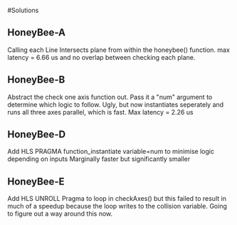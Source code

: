 #Solutions

## HoneyBee-A
Calling each Line Intersects plane from within the honeybee() function. 
max latency = 6.66 us and no overlap between checking each plane.

## HoneyBee-B
Abstract the check one axis function out.
Pass it a "num" argument to determine which logic to follow. Ugly, but now instantiates seperately and runs all three axes parallel, which is fast.
Max latency = 2.26 us

## HoneyBee-D
Add HLS PRAGMA function_instantiate variable=num to minimise logic depending on inputs
Marginally faster but significantly smaller

## HoneyBee-E
Add HLS UNROLL Pragma to loop in checkAxes() but this failed to result in much of a speedup because the loop writes to the collision variable. Going to figure out a way around this now.

